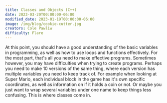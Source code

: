 ```yaml
---
title: Classes and Objects (C++)
date: 2023-03-20T00:00:00-06:00
modified_date: 2023-01-19T00:00:00-06:00
image: /img/blog/cookie-cutter.jpg
creators: Cole Pawliw
difficulty: Flare
---
```



At this point, you should have a good understanding of the basic variables in programming, as well as how to use loops and functions effectively. For the most part, that's all you need to make effective programs. Sometimes however, you may have difficulties when trying to create programs. Perhaps you need to make 10 versions of the same thing, where each version has multiple variables you need to keep track of. For example when looking at Super Mario, each individual block in the game has it's own specific coordinates, as well as information on if it holds a coin or not. Or maybe you just want to wrap several variables under one name to keep things less confusing. This is where classes come in.
